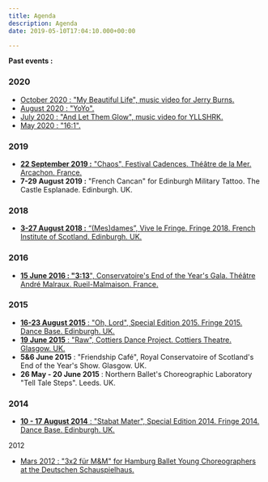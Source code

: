 ```yaml
---
title: Agenda
description: Agenda
date: 2019-05-10T17:04:10.000+00:00

---
```

**Past events :**

### 2020

* [October 2020 : "My Beautiful Life", music video for Jerry Burns.](http://www.constantvigier.com/mybeautifullife)
* [August 2020 : "YoYo".](http://www.constantvigier.com/yoyo)
* [July 2020 : "And Let Them Glow", music video for YLLSHRK.](http://www.constantvigier.com/andletthemglow)
* [May 2020 : "16:1".](http://www.constantvigier.com/161)

### 2019

* [**22 September 2019 :** "Chaos", Festival Cadences. Théâtre de la Mer. Arcachon. France.](http://www.constantvigier.com/chaos)
* **7-29 August 2019 :** "French Cancan" for Edinburgh Military Tattoo. The Castle Esplanade. Edinburgh. UK.

### 2018

* [**3-27 August 2018 :** “(Mes)dames”, Vive le Fringe. Fringe 2018. French Institute of Scotland. Edinburgh. UK.](http://www.constantvigier.com/mesdames)

### 2016

* [**15 June 2016 : "3:13**", Conservatoire's End of the Year's Gala. Théâtre André Malraux. Rueil-Malmaison. France.](http://www.constantvigier.com/313)

### 2015

* [**16-23 August 2015** : "Oh, Lord", Special Edition 2015. Fringe 2015. Dance Base. Edinburgh. UK.](http://www.constantvigier.com/oh-lord)
* [**19 June 2015** : "Raw", Cottiers Dance Project. Cottiers Theatre. Glasgow. UK.](http://www.constantvigier.com/raw)
* **5&6 June 2015** : "Friendship Café", Royal Conservatoire of Scotland's End of the Year's Show. Glasgow. UK.
* **26 May - 20 June 2015** : Northern Ballet's Choreographic Laboratory "Tell Tale Steps". Leeds. UK.

### 2014

* [**10 - 17 August 2014** : "Stabat Mater", Special Edition 2014. Fringe 2014. Dance Base. Edinburgh. UK.](http://www.constantvigier.com/stabat-mater)

2012

* [Mars 2012 : "3x2 für M&M" for Hamburg Ballet Young Choreographers at the Deutschen Schauspielhaus.](http://www.constantvigier.com/3x2furm&m)